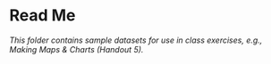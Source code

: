 #  Read Me

*This folder contains sample datasets for use in class exercises, e.g., Making Maps & Charts (Handout 5).*

